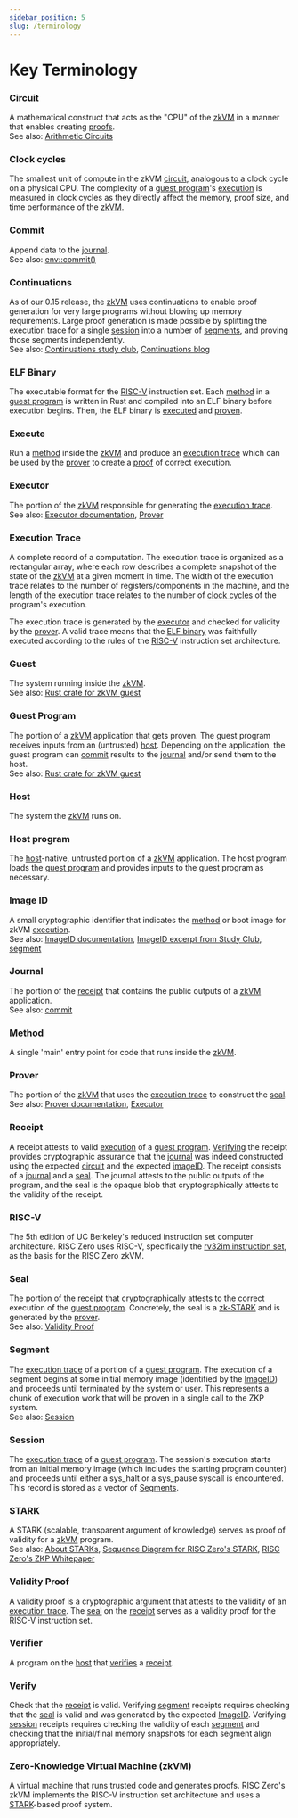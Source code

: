 ```yaml
---
sidebar_position: 5
slug: /terminology
---
```


# Key Terminology

### Circuit
[circuit]: #circuit
[Arithmetic Circuits]: ../reference-docs/about-arithmetic-circuits.md
A mathematical construct that acts as the "CPU" of the [zkVM] in a manner that enables creating [proofs]. <br/>
See also: [Arithmetic Circuits]

### Clock cycles
[clock cycles]: #clock-cycles
The smallest unit of compute in the zkVM [circuit], analogous to a clock cycle on a physical CPU. The complexity of a [guest program]'s [execution] is measured in clock cycles as they directly affect the memory, proof size, and time performance of the [zkVM].

### Commit
[commit]: #commit
[env::commit()]: https://docs.rs/risc0-zkvm/0.16/risc0_zkvm/guest/env/fn.commit.html#
Append data to the [journal]. <br/>
See also: [env::commit()]

### Continuations
[Continuations study club]: https://www.youtube.com/watch?v=v4HIwaqmIxk&list=PLcPzhUaCxlCirUkJY0ltpjdtzWcz5U_6y&index=1
[Continuations blog]: https://risczero.com/blog/continuations
As of our 0.15 release, the [zkVM] uses continuations to enable proof generation for very large programs without blowing up memory requirements.
Large proof generation is made possible by splitting the execution trace for a single [session] into a number of [segments], and proving those segments independently. <br/>
See also: [Continuations study club], [Continuations blog]

### ELF Binary
[ELF binary]: #elf-binary
The executable format for the [RISC-V] instruction set. 
Each [method] in a [guest program] is written in Rust and compiled into an ELF binary before execution begins. Then, the ELF binary is [executed] and [proven]. 

### Execute
[execute]: #execute
[execution]: #execute
Run a [method] inside the [zkVM] and produce an [execution trace] which can be used by the [prover] to create a [proof] of correct execution. 

### Executor
[executed]: #executor
[executor]: #executor
[Executor documentation]: https://docs.rs/risc0-zkvm/0.16/risc0_zkvm/trait.Executor.html
The portion of the [zkVM] responsible for generating the [execution trace]. <br/>
See also: [Executor documentation], [Prover]

### Execution Trace
[execution trace]: #execution-trace
A complete record of a computation. 
The execution trace is organized as a rectangular array, where each row describes a complete snapshot of the state of the [zkVM] at a given moment in time.
The width of the execution trace relates to the number of registers/components in the machine, and the length of the execution trace relates to the number of [clock cycles] of the program's execution.

The execution trace is generated by the [executor] and checked for validity by the [prover]. 
A valid trace means that the [ELF binary] was faithfully executed according to the rules of the [RISC-V] instruction set architecture.

### Guest
The system running inside the [zkVM]. <br/>
See also: [Rust crate for zkVM guest]

### Guest Program
[guest program]: #guest-program
The portion of a [zkVM] application that gets proven. 
The guest program receives inputs from an (untrusted) [host]. 
Depending on the application, the guest program can [commit] results to the [journal] and/or send them to the host. <br/>
See also: [Rust crate for zkVM guest]

### Host
[host]: #host
The system the [zkVM] runs on.

### Host program
The [host]-native, untrusted portion of a [zkVM] application. 
The host program loads the [guest program] and provides inputs to the guest program as necessary. 

### Image ID
[imageID]: #image-id
A small cryptographic identifier that indicates the [method] or boot image for zkVM [execution]. <br/>
See also: [ImageID documentation], [ImageID excerpt from Study Club], [segment]


### Journal
[journal]: #journal
The portion of the [receipt] that contains the public outputs of a [zkVM] application. <br/>
See also: [commit]

### Method
[method]: #method
A single 'main' entry point for code that runs inside the [zkVM].

### Prover
[proven]: #prover
[prover]: #prover
[Prover documentation]: https://docs.rs/risc0-zkvm/0.16/risc0_zkvm/prove/trait.Prover.html
The portion of the [zkVM] that uses the [execution trace] to construct the [seal]. <br/>
See also: [Prover documentation], [Executor]

### Receipt
[receipt]: #receipt
A receipt attests to valid [execution] of a [guest program]. [Verifying] the receipt provides cryptographic assurance that the [journal] was indeed constructed using the expected [circuit] and the expected [imageID]. 
The receipt consists of a [journal] and a [seal]. 
The journal attests to the public outputs of the program, and 
the seal is the opaque blob that cryptographically attests to the validity of the receipt. 

### RISC-V
[RISC-V]: #risc-v
The 5th edition of UC Berkeley's reduced instruction set computer architecture. 
RISC Zero uses RISC-V, specifically the [rv32im instruction set](https://riscv.org/wp-content/uploads/2019/12/riscv-spec-20191213.pdf), as the basis for the RISC Zero zkVM. 

### Seal 
[seal]: #seal
The portion of the [receipt] that cryptographically attests to the correct execution of the [guest program]. Concretely, the seal is a [zk-STARK] and is generated by the [prover]. <br/>
See also: [Validity Proof]

### Segment
[Segment]: #segment
[Segments]: #segment
The [execution trace] of a portion of a [guest program]. 
The execution of a segment begins at some initial memory image (identified by the [ImageID]) and proceeds until terminated by the system or user. 
This represents a chunk of execution work that will be proven in a single call to the ZKP system. <br/>
See also: [Session]

### Session
[session]: #session
The [execution trace] of a [guest program]. 
The session's execution starts from an initial memory image (which includes the starting program counter) and proceeds until either a sys_halt or a sys_pause syscall is encountered. 
This record is stored as a vector of [Segments].

### STARK
[STARK]: #stark
[zk-stark]: #stark
A STARK (scalable, transparent argument of knowledge) serves as proof of validity for a [zkVM] program. <br/>
See also: [About STARKs], [Sequence Diagram for RISC Zero's STARK], [RISC Zero's ZKP Whitepaper]

### Validity Proof
[proof]: #validity-proof
[proofs]: #validity-proof
[validity proof]: #validity-proof
A validity proof is a cryptographic argument that attests to the validity of an [execution trace]. 
The [seal] on the [receipt] serves as a validity proof for the RISC-V instruction set. 

### Verifier
A program on the [host] that [verifies] a [receipt].

### Verify
[verifying]: #verify
[verifies]: #verify
Check that the [receipt] is valid. 
Verifying [segment] receipts requires checking that the [seal] is valid and was generated by the expected [ImageID]. 
Verifying [session] receipts requires checking the validity of each [segment] and checking that the initial/final memory snapshots for each segment align appropriately. 

### Zero-Knowledge Virtual Machine (zkVM)
[zkVM]: #zero-knowledge-virtual-machine-zkvm 
A virtual machine that runs trusted code and generates proofs. 
RISC Zero's zkVM implements the RISC-V instruction set architecture and uses a [STARK]-based proof system. 

[About STARKs]: ../reference-docs/about-starks.md
[ImageID documentation]: https://docs.rs/risc0-zkvm/0.16/risc0_zkvm/receipt/struct.SystemState.html#structfield.merkle_root
[ImageID excerpt from Study Club]: https://www.youtube.com/watch?v=QwzrBHHkzFE&list=PLcPzhUaCxlCirUkJY0ltpjdtzWcz5U_6y&index=4
[RISC Zero's ZKP Whitepaper]: https://risczero.com/proof-system-in-detail.pdf
[Rust crate for zkVM guest]: https://docs.rs/risc0-zkvm/0.16/risc0_zkvm/guest/index.html
[Sequence Diagram for RISC Zero's STARK]: ../proof-system/proof-system-sequence-diagram.md